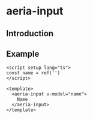 # aeria-input

## Introduction

## Example

```vue
<script setup lang="ts">
const name = ref('')
</script>

<template>
  <aeria-input v-model="name">
    Name
  </aeria-input>
</template>
```
